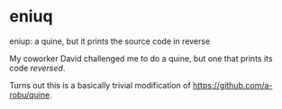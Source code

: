 # eniuq
eniup: a quine, but it prints the source code in reverse

My coworker David challenged me to do a quine, but one that prints
its code *reversed*.

Turns out this is a basically trivial modification of
<https://github.com/a-robu/quine>.
